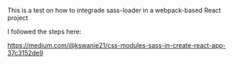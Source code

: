 This is a test on how to integrade sass-loader in a webpack-based React project

I followed the steps here:

https://medium.com/@kswanie21/css-modules-sass-in-create-react-app-37c3152de9

